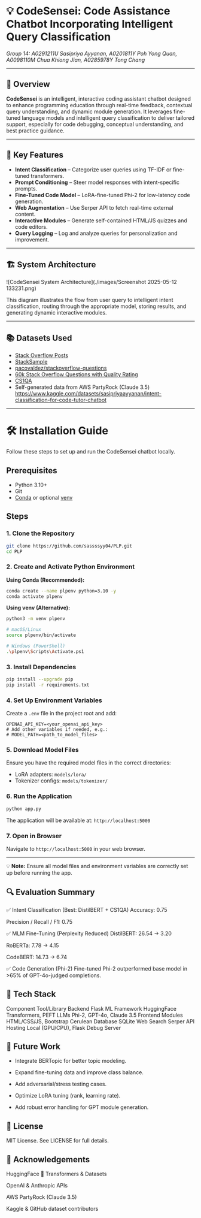 # 💡 CodeSensei: Code Assistance Chatbot Incorporating Intelligent Query Classification

_Group 14: A0291211U Sasipriya Ayyanan, A0201811Y Poh Yong Quan, A0098110M Chua Khiong Jian, A0285978Y Tong Chang_

---

## 🚀 Overview

**CodeSensei** is an intelligent, interactive coding assistant chatbot designed to enhance programming education through real-time feedback, contextual query understanding, and dynamic module generation. It leverages fine-tuned language models and intelligent query classification to deliver tailored support, especially for code debugging, conceptual understanding, and best practice guidance.

---

## 🧠 Key Features

- **Intent Classification** – Categorize user queries using TF-IDF or fine-tuned transformers.
- **Prompt Conditioning** – Steer model responses with intent-specific prompts.
- **Fine-Tuned Code Model** – LoRA-fine-tuned Phi-2 for low-latency code generation.
- **Web Augmentation** – Use Serper API to fetch real-time external content.
- **Interactive Modules** – Generate self-contained HTML/JS quizzes and code editors.
- **Query Logging** – Log and analyze queries for personalization and improvement.

---
## 🏗️ System Architecture

![CodeSensei System Architecture](./images/Screenshot 2025-05-12 133231.png)

This diagram illustrates the flow from user query to intelligent intent classification, routing through the appropriate model, storing results, and generating dynamic interactive modules.

---

## 📚 Datasets Used

- [Stack Overflow Posts](https://huggingface.co/datasets/mikex86/stackoverflow-posts)
- [StackSample](https://www.kaggle.com/datasets/stackoverflow/stacksample)
- [pacovaldez/stackoverflow-questions](https://huggingface.co/datasets/pacovaldez/stackoverflow-questions)
- [60k Stack Overflow Questions with Quality Rating](https://www.kaggle.com/datasets/imoore/60k-stack-overflow-questions-with-quality-rate)
- [CS1QA](https://github.com/cyoon47/CS1QA)
- Self-generated data from AWS PartyRock (Claude 3.5) https://www.kaggle.com/datasets/sasipriyaayyanan/intent-classification-for-code-tutor-chatbot

---

<!-- Canvas Notice: You can view this installation guide file in the Canvas sidebar under 'Installation' -->
# 🛠️ Installation Guide

Follow these steps to set up and run the CodeSensei chatbot locally.

## Prerequisites

- Python 3.10+
- Git
- [Conda](https://docs.conda.io/) or optional [venv](https://docs.python.org/3/library/venv.html)

## Steps

### 1. Clone the Repository
```bash
git clone https://github.com/sassssyy04/PLP.git
cd PLP
```

### 2. Create and Activate Python Environment

**Using Conda (Recommended):**
```bash
conda create --name plpenv python=3.10 -y
conda activate plpenv
```

**Using venv (Alternative):**
```bash
python3 -m venv plpenv

# macOS/Linux
source plpenv/bin/activate

# Windows (PowerShell)
.\plpenv\Scripts\Activate.ps1
```

### 3. Install Dependencies
```bash
pip install --upgrade pip
pip install -r requirements.txt
```

### 4. Set Up Environment Variables
Create a `.env` file in the project root and add:
```dotenv
OPENAI_API_KEY=<your_openai_api_key>
# Add other variables if needed, e.g.:
# MODEL_PATH=<path_to_model_files>
```

### 5. Download Model Files
Ensure you have the required model files in the correct directories:
- LoRA adapters: `models/lora/`
- Tokenizer configs: `models/tokenizer/`

### 6. Run the Application
```bash
python app.py
```
The application will be available at: `http://localhost:5000`

### 7. Open in Browser
Navigate to `http://localhost:5000` in your web browser.

---

💡 **Note:** Ensure all model files and environment variables are correctly set up before running the app.


## 🔍 Evaluation Summary
✅ Intent Classification (Best: DistilBERT + CS1QA)
Accuracy: 0.75

Precision / Recall / F1: 0.75

✅ MLM Fine-Tuning (Perplexity Reduced)
DistilBERT: 26.54 → 3.20

RoBERTa: 7.78 → 4.15

CodeBERT: 14.73 → 6.74

✅ Code Generation (Phi-2)
Fine-tuned Phi-2 outperformed base model in >65% of GPT-4o-judged completions.

## 🧰 Tech Stack
Component	Tool/Library
Backend	Flask
ML Framework	HuggingFace Transformers, PEFT
LLMs	Phi-2, GPT-4o, Claude 3.5
Frontend Modules	HTML/CSS/JS, Bootstrap Cerulean
Database	SQLite
Web Search	Serper API
Hosting	Local (GPU/CPU), Flask Debug Server

## 🔄 Future Work
- Integrate BERTopic for better topic modeling.

- Expand fine-tuning data and improve class balance.

- Add adversarial/stress testing cases.

- Optimize LoRA tuning (rank, learning rate).

- Add robust error handling for GPT module generation.

## 📜 License
MIT License. See LICENSE for full details.

## 🙏 Acknowledgements
HuggingFace 🤗 Transformers & Datasets

OpenAI & Anthropic APIs

AWS PartyRock (Claude 3.5)

Kaggle & GitHub dataset contributors


